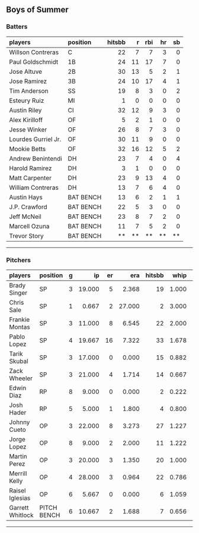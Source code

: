 ## Boys of Summer

### Batters

 
|players             |position  | hitsbb|  r| rbi| hr| sb| 
|:-------------------|:---------|------:|--:|---:|--:|--:| 
|Willson Contreras   |C         |     22|  7|   7|  3|  0| 
|Paul Goldschmidt    |1B        |     24| 11|  17|  7|  0| 
|Jose Altuve         |2B        |     30| 13|   5|  2|  1| 
|Jose Ramirez        |3B        |     24| 10|  17|  4|  1| 
|Tim Anderson        |SS        |     19|  8|   3|  0|  2| 
|Esteury Ruiz        |MI        |      1|  0|   0|  0|  0| 
|Austin Riley        |CI        |     32| 12|   9|  3|  0| 
|Alex Kirilloff      |OF        |      5|  2|   1|  0|  0| 
|Jesse Winker        |OF        |     26|  8|   7|  3|  0| 
|Lourdes Gurriel Jr. |OF        |     30| 11|   9|  0|  0| 
|Mookie Betts        |OF        |     32| 16|  12|  5|  2| 
|Andrew Benintendi   |DH        |     23|  7|   4|  0|  4| 
|Harold Ramirez      |DH        |      3|  1|   0|  0|  0| 
|Matt Carpenter      |DH        |     23|  9|  13|  4|  0| 
|William Contreras   |DH        |     13|  7|   6|  4|  0| 
|Austin Hays         |BAT BENCH |     13|  6|   2|  1|  1| 
|J.P. Crawford       |BAT BENCH |     22|  5|   3|  0|  0| 
|Jeff McNeil         |BAT BENCH |     23|  8|   7|  2|  0| 
|Marcell Ozuna       |BAT BENCH |     11|  7|   5|  2|  0| 
|Trevor Story        |BAT BENCH |     **| **|  **| **| **| 


* * *

### Pitchers

 
|players          |position    |  g|     ip| er|    era| hitsbb|  whip| so|  w| sv| 
|:----------------|:-----------|--:|------:|--:|------:|------:|-----:|--:|--:|--:| 
|Brady Singer     |SP          |  3| 19.000|  5|  2.368|     19| 1.000| 25|  0|  0| 
|Chris Sale       |SP          |  1|  0.667|  2| 27.000|      2| 3.000|  0|  0|  0| 
|Frankie Montas   |SP          |  3| 11.000|  8|  6.545|     22| 2.000| 11|  1|  0| 
|Pablo Lopez      |SP          |  4| 19.667| 16|  7.322|     33| 1.678| 24|  1|  0| 
|Tarik Skubal     |SP          |  3| 17.000|  0|  0.000|     15| 0.882| 15|  1|  0| 
|Zack Wheeler     |SP          |  3| 21.000|  4|  1.714|     14| 0.667| 21|  2|  0| 
|Edwin Diaz       |RP          |  8|  9.000|  0|  0.000|      2| 0.222| 18|  0|  7| 
|Josh Hader       |RP          |  5|  5.000|  1|  1.800|      4| 0.800|  8|  2|  2| 
|Johnny Cueto     |OP          |  3| 22.000|  8|  3.273|     27| 1.227|  6|  0|  0| 
|Jorge Lopez      |OP          |  8|  9.000|  2|  2.000|     11| 1.222|  9|  1|  3| 
|Martin Perez     |OP          |  3| 20.000|  3|  1.350|     20| 1.000| 21|  2|  0| 
|Merrill Kelly    |OP          |  4| 28.000|  3|  0.964|     22| 0.786| 25|  2|  0| 
|Raisel Iglesias  |OP          |  6|  5.667|  0|  0.000|      6| 1.059|  5|  0|  1| 
|Garrett Whitlock |PITCH BENCH |  6| 10.667|  2|  1.688|      7| 0.656|  9|  0|  2| 


* * *


